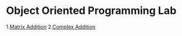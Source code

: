 # Object Oriented Programming Lab

1.[Matrix Addition](matrix_addition)
2.[Complex Addition](complex_addition)
